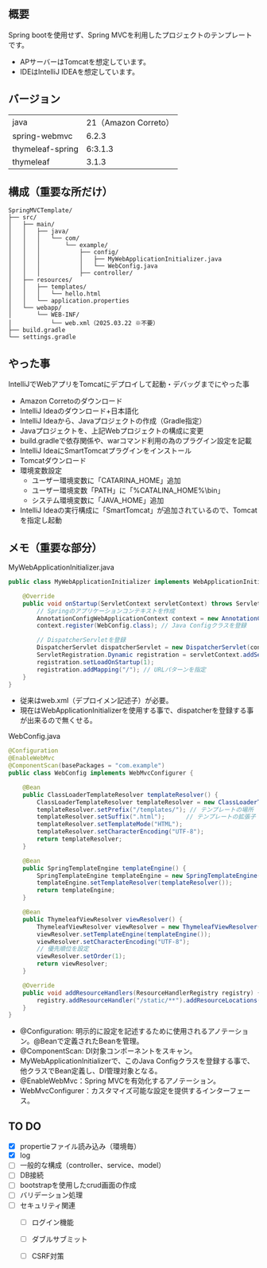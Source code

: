## 概要
Spring bootを使用せず、Spring MVCを利用したプロジェクトのテンプレートです。
- APサーバーはTomcatを想定しています。
- IDEはIntelliJ IDEAを想定しています。

## バージョン
| | |
|------|----------|
| java | 21（Amazon Correto） |
| spring-webmvc | 6.2.3 |
| thymeleaf-spring | 6:3.1.3 |
| thymeleaf | 3.1.3 |

## 構成（重要な所だけ）
```
SpringMVCTemplate/
├── src/
│   ├── main/
│   │   ├── java/
│   │   │   └── com/
│   │   │       └── example/
│   │   │           ├── config/
│   │   │           │   ├── MyWebApplicationInitializer.java
│   │   │           │   └── WebConfig.java
│   │   │           ├── controller/
│   ├── resources/
│   │   ├── templates/
│   │   │   └── hello.html
│   │   └── application.properties
│   └── webapp/
│       └── WEB-INF/
│           └── web.xml（2025.03.22 ※不要）
├── build.gradle
└── settings.gradle
```

## やった事
IntelliJでWebアプリをTomcatにデプロイして起動・デバッグまでにやった事
- Amazon Corretoのダウンロード
- IntelliJ Ideaのダウンロード+日本語化
- IntelliJ Ideaから、Javaプロジェクトの作成（Gradle指定）
- Javaプロジェクトを、上記Webプロジェクトの構成に変更
- build.gradleで依存関係や、warコマンド利用の為のプラグイン設定を記載
- IntelliJ IdeaにSmartTomcatプラグインをインストール
- Tomcatダウンロード
- 環境変数設定
  - ユーザー環境変数に「CATARINA_HOME」追加
  - ユーザー環境変数「PATH」に「%CATALINA_HOME%\bin」
  - システム環境変数に「JAVA_HOME」追加
- IntelliJ Ideaの実行構成に「SmartTomcat」が追加されているので、Tomcatを指定し起動

## メモ（重要な部分）
MyWebApplicationInitializer.java
```java
public class MyWebApplicationInitializer implements WebApplicationInitializer {

    @Override
    public void onStartup(ServletContext servletContext) throws ServletException {
        // Springのアプリケーションコンテキストを作成
        AnnotationConfigWebApplicationContext context = new AnnotationConfigWebApplicationContext();
        context.register(WebConfig.class); // Java Configクラスを登録

        // DispatcherServletを登録
        DispatcherServlet dispatcherServlet = new DispatcherServlet(context);
        ServletRegistration.Dynamic registration = servletContext.addServlet("dispatcher", dispatcherServlet);
        registration.setLoadOnStartup(1);
        registration.addMapping("/"); // URLパターンを指定
    }
}
```
- 従来はweb.xml（デプロイメン記述子）が必要。
- 現在はWebApplicationInitializerを使用する事で、dispatcherを登録する事が出来るので無くせる。

WebConfig.java
```java
@Configuration
@EnableWebMvc
@ComponentScan(basePackages = "com.example")
public class WebConfig implements WebMvcConfigurer {

    @Bean
    public ClassLoaderTemplateResolver templateResolver() {
        ClassLoaderTemplateResolver templateResolver = new ClassLoaderTemplateResolver();
        templateResolver.setPrefix("/templates/"); // テンプレートの場所
        templateResolver.setSuffix(".html");      // テンプレートの拡張子
        templateResolver.setTemplateMode("HTML");
        templateResolver.setCharacterEncoding("UTF-8");
        return templateResolver;
    }

    @Bean
    public SpringTemplateEngine templateEngine() {
        SpringTemplateEngine templateEngine = new SpringTemplateEngine();
        templateEngine.setTemplateResolver(templateResolver());
        return templateEngine;
    }

    @Bean
    public ThymeleafViewResolver viewResolver() {
        ThymeleafViewResolver viewResolver = new ThymeleafViewResolver();
        viewResolver.setTemplateEngine(templateEngine());
        viewResolver.setCharacterEncoding("UTF-8");
        // 優先順位を設定
        viewResolver.setOrder(1);
        return viewResolver;
    }

    @Override
    public void addResourceHandlers(ResourceHandlerRegistry registry) {
        registry.addResourceHandler("/static/**").addResourceLocations("/static/");
    }
}
```
- @Configuration: 明示的に設定を記述するために使用されるアノテーション。@Beanで定義されたBeanを管理。
- @ComponentScan: DI対象コンポーネントをスキャン。
- MyWebApplicationInitializerで、このJava Configクラスを登録する事で、他クラスでBean定義し、DI管理対象となる。
- @EnableWebMvc：Spring MVCを有効化するアノテーション。
- WebMvcConfigurer：カスタマイズ可能な設定を提供するインターフェース。

## TO DO
- [x] propertieファイル読み込み（環境毎）
- [x] log
- [ ] 一般的な構成（controller、service、model）
- [ ] DB接続
- [ ] bootstrapを使用したcrud画面の作成
- [ ] バリデーション処理
- [ ] セキュリティ関連
  - [ ] ログイン機能
  - [ ] ダブルサブミット
  - [ ] CSRF対策

